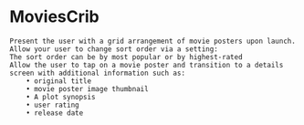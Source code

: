 # MoviesCrib

    Present the user with a grid arrangement of movie posters upon launch.
    Allow your user to change sort order via a setting:
    The sort order can be by most popular or by highest-rated
    Allow the user to tap on a movie poster and transition to a details screen with additional information such as:
        • original title
        • movie poster image thumbnail
        • A plot synopsis 
        • user rating 
        • release date
